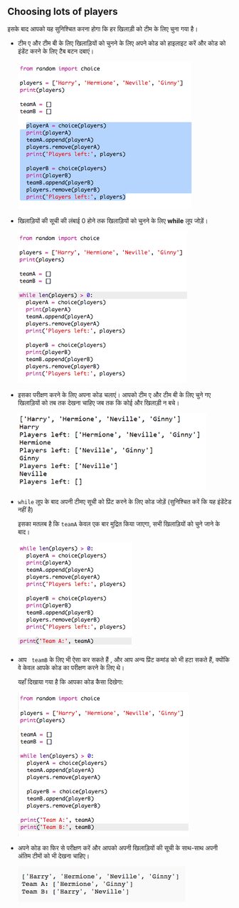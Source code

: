 ## Choosing lots of players

इसके बाद आपको यह सुनिश्चित करना होगा कि हर खिलाड़ी को टीम के लिए चुना गया है।

+ टीम ए और टीम बी के लिए खिलाड़ियों को चुनने के लिए अपने कोड को हाइलाइट करें और कोड को इंडेंट करने के लिए टैब बटन दबाएं।
    
    ![स्क्रीनशॉट](images/team-loop-tab.png)

+ खिलाड़ियों की सूची की लंबाई 0 होने तक खिलाड़ियों को चुनने के लिए **while** लूप जोड़ें।
    
    ![स्क्रीनशॉट](images/team-loop-while.png)

+ इसका परीक्षण करने के लिए अपना कोड चलाएं। आपको टीम ए और टीम बी के लिए चुने गए खिलाड़ियों को तब तक देखना चाहिए जब तक कि कोई और खिलाड़ी न बचे।
    
    ![स्क्रीनशॉट](images/team-loop-test.png)

+ `while` लूप के बाद अपनी टीमए सूची को प्रिंट करने के लिए कोड जोड़ें (सुनिश्चित करें कि यह इंडेंटेड नहीं है)
    
    इसका मतलब है कि ` teamA ` केवल एक बार मुद्रित किया जाएगा, सभी खिलाड़ियों को चुने जाने के बाद।
    
    ![स्क्रीनशॉट](images/team-teamA-paste.png)

+ आप ` teamB` के लिए भी ऐसा कर सकते हैं , और आप अन्य प्रिंट कमांड को भी हटा सकते हैं, क्योंकि वे केवल आपके कोड का परीक्षण करने के लिए थे।
    
    यहाँ दिखाया गया है कि आपका कोड कैसा दिखेगा:
    
    ![स्क्रीनशॉट](images/team-loop-finished.png)

+ अपने कोड का फिर से परीक्षण करें और आपको अपनी खिलाड़ियों की सूची के साथ-साथ अपनी अंतिम टीमों को भी देखना चाहिए।
    
    ![स्क्रीनशॉट](images/team-loop-finished-test.png)